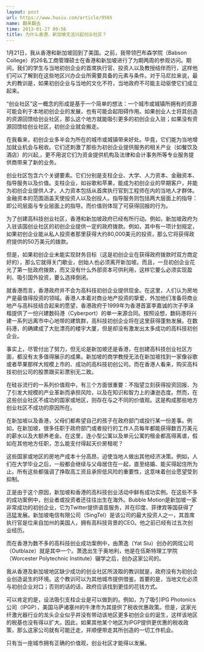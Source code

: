 ```yaml
---
layout: post
url: https://www.huxiu.com/article/9565
name: 翻来翻去
time: 2013-01-27 09:56
title: 为什么香港、新加坡无法兴起创业社区？
---
```

1月21日，我从香港和新加坡回到了美国。之前，我带领巴布森学院（Babson College）的26名工商管理硕士在香港和新加坡进行了为期两周的参观访问。期间，我们的学生与当地初创企业的首席执行官、投资人以及教授结伴而行，这样他们可以了解到在这些地区兴办企业所需要具备的元素与条件。对于马尼拉来说，最大的教训是，如果初创企业与当地的文化不符，当地政府不可能主动驱使它们成立起来。

“创业社区”这一概念的形成是基于一个简单的想法：一个城市或城镇所拥有的资源可能会利于本地初创企业的发展，也有可能会起阻碍作用。如果创业人士将其创造的资源回馈给创业社区，那么这个地方就能吸引更多的初创企业入驻；如果没有资源回馈给创业社区，初创企业就会搬走。

在我看来，初创企业多半会为所在的城市或城镇带来好处。毕竟，它们能为当地增加就业机会与税收。它们还刺激了那些为初创企业提供服务的相关产业（如餐饮及酒店）的兴起,，更不用说它们为资金提供机构及法律和会计事务所等专业服务提供商带来了新的业务。

创业社区包含六个关键要素。它们分别是支柱企业、大学、人力资本、金融资本、指导服务以及价值。支柱企业，如谷歌和苹果，能成为初创企业的早期客户，并能为初创企业提供人才。人力资本包括从首席执行官到工程师在内的当地人才群体。金融资本的范围涵盖天使投资人以及创投人。指导服务则包括两大层面上的指导：即公司层面与专业层面上的指导。而价值则体现了可获得回报的行为。

为了创建高科技创业社区，香港和新加坡政府已经有所行动。例如，新加坡政府为入驻该国创业社区的初创企业提供一定的政府拨款。例如，其中有一项计划规定，如果初创企业能从私人投资者那里获得大约80,000美元的投资，那么它将获得政府提供的50万美元的拨款。

但是，如果初创企业未能实现财务目标（这是初创企业在获得政府拨款时双方商定好的），那么它就得关门歇业，创始人也必须离开新加坡。而且，一旦初创企业花光了第一批政府拨款，而又没有什么外部资本可供利用，这样它要么必须实现盈利、吸引国外投资，要么选择倒闭。

就香港而言，香港政府并不会为高科技初创企业提供现金。在这里，人们认为房地产是最值得投资的领域。香港人本着对商业地产投资的挚爱，外加他们准备将商业地产与高科技结合起来的愿望，香港政府于1999年为香港首富李嘉诚的次子李泽楷提供了一份兴建数码港（Cyberport）的单一来源合同。按照设想，数码港将兴建一系列远离市中心地带的建筑群，高科技初创企业将在这里获得蓬勃发展。在数码港，的确建成了大批漂亮的楼宇大厦，但是却没有激发出太多成功的高科技初创企业。

事实上，尽管付出了努力，但无论是新加坡还是香港，在创建高科技创业社区方面，都没有太多值得展示的成果。新加坡的商学教授无法在新加坡找到一家像谷歌或者苹果那样大规模上市的、成功的高科技初创公司。而在香港人看来，购买高科技初创公司的股票跟买彩票别无二致。

在硅谷流行的一系列价值观中，有三个方面很重要：不指望立刻获得投资回报、为了引发大规模的产业革新而承担风险，以及在知识和智力上的谦逊态度。然而，在这些创业社区不成功的国家或地区，则存在与之不同的价值观。这是构成那些地方创业社区不成功的原因所在。

在新加坡以及香港，父母们都希望自己的孩子在政府部门或投行某一份差事。例如，在新加坡，很多任职于政府部门或者投行的工作人员每年都能获得数百万美元的薪水以及大额养老金。在这里，连小型公寓以及单元公寓的租金都高得离谱，假如在其他地方任职，怎么能支付得起天价房租呢？

这些国家或地区的房地产成本十分高昂，迫使当地人做出其他经济决策。例如，人们在大学毕业之后，一般都会继续与父母居住在一起，直至结婚、能买得起住所为止。所有这些都强调了挣取高工资且承担低风险的重要性，这意味着创业愿望受到抑制。

正是由于这个原因，新加坡和香港的高科技创业活动中鲜有成功实例。在这些不多的成功案例中，创业者或投资者还往往出生在海外。Bubble Motion是新加坡一家非常成功的初创企业，它为Twitter提供语音服务，并在印度、菲律宾等国获得了迅猛发展。新加坡电信有限公司（SingTel）是该公司的最大投资人之一，其首席执行官是位来自加州的美国人，拥有高科技背景的CEO。他之前已经有过五次创业经历。

而在香港为数不多的高科技创业成功案例中，由萧逸（Yat Siu）创办的网炫公司（Outblaze）就是其中一个。萧逸出生于奥地利，他是在伍斯特理工学院（Worcester Polytechnic Institute）辍学之后，创办这家公司的。

我从香港及新加坡地区缺少成功的创业社区所汲取的教训就是，政府没有为初创企业创造诞生的环境。这个教训可以为其他城市提供借鉴。首要的是，当地文化必须与初创企业对口；否则的话的话，政府应该找到更佳的花钱方式。

可以肯定的是，设法吸引支柱企业是可以做到的。例如，为了吸引IPG Photonics公司（IPGP），美国马萨诸塞州的牛津市为其提供了税收优惠政策。但是，这家光纤激光器行业的龙头企业似乎并没有带动该地区更多初创企业的诞生，这样该地区的税基也没有得以扩大。因此，如果其他某个地区为IPGP提供更优惠的税收政策，那么这家公司就有可能迁走，并顺便带走其所创造的一切工作机会。

只有当一座城市拥有正确的价值观，创业社区才能得以发展。

